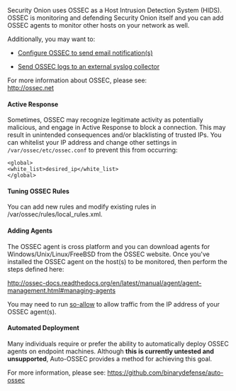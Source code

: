 Security Onion uses OSSEC as a Host Intrusion Detection System (HIDS).  OSSEC is monitoring and defending Security Onion itself and you can add OSSEC agents to monitor other hosts on your network as well.

Additionally, you may want to:

* [Configure OSSEC to send email notification(s)](https://github.com/Security-Onion-Solutions/security-onion/wiki/Email#how-do-i-configure-ossec-to-send-emails)

* [Send OSSEC logs to an external syslog collector ](https://github.com/Security-Onion-Solutions/security-onion/wiki/ThirdPartyIntegration#how-do-i-send-bro-and-ossec-logs-to-an-external-syslog-collector)

For more information about OSSEC, please see:  
http://ossec.net

#### Active Response ###
Sometimes, OSSEC may recognize legitimate activity as potentially malicious, and engage in Active Response to block a connection.  This may result in unintended consequences and/or blacklisting of trusted IPs. 
You can whitelist your IP address and change other settings in `/var/ossec/etc/ossec.conf` to prevent 
this from occurring:<br/>

`<global>`<br/>
`<white_list>desired_ip</white_list>`<br/>
`</global>`

#### Tuning OSSEC Rules
You can add new rules and modify existing rules in /var/ossec/rules/local_rules.xml.

#### Adding Agents ####

The OSSEC agent is cross platform and you can download agents for Windows/Unix/Linux/FreeBSD from the OSSEC website.  Once you've installed the OSSEC agent on the host(s) to be monitored, then perform the steps defined here:

http://ossec-docs.readthedocs.org/en/latest/manual/agent/agent-management.html#managing-agents

You may need to run [so-allow](https://github.com/Security-Onion-Solutions/security-onion/wiki/Firewall#so-allow) to allow traffic from the IP address of your OSSEC agent(s).

#### Automated Deployment ####

Many individuals require or prefer the ability to automatically deploy OSSEC agents on endpoint machines.  Although **this is currently untested and unsupported**, Auto-OSSEC provides a method for achieving this goal.

For more information, please see:
https://github.com/binarydefense/auto-ossec